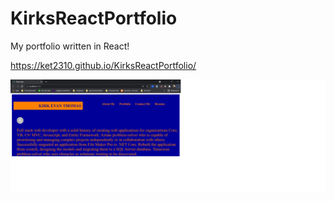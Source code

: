 # KirksReactPortfolio

My portfolio written in React!

https://ket2310.github.io/KirksReactPortfolio/

![React Portfolio](images/reactportfolio.png)
